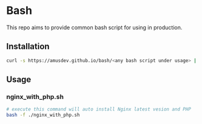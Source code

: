 # Bash
This repo aims to provide common bash script for using in production.  

## Installation
```bash
curl -s https://amusdev.github.io/bash/<any bash script under usage> | sudo bash
```

## Usage
### nginx_with_php.sh
```bash
# execute this command will auto install Nginx latest vesion and PHP
bash -f ./nginx_with_php.sh
```
